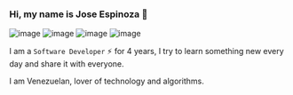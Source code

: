 ### Hi, my name is Jose Espinoza 👋

<p align="center">
 </p>
 
![image](https://img.shields.io/badge/GitHub-100000?style=for-the-badge&logo=github&logoColor=white&url=https://github.com/espinozajgx/)
![image](https://img.shields.io/badge/platzi-green?style=for-the-badge&logo=platzi&logoColor=white&url=https://platzi.com/p/ESPINOZAJGX/)
![image](https://img.shields.io/badge/LinkedIn-0077B5?style=for-the-badge&logo=linkedin&logoColor=white&url=https://www.linkedin.com/in/jose-espinoza-397a59138/)
![image](https://img.shields.io/badge/Twitter-1DA1F2?style=for-the-badge&logo=twitter&logoColor=white&url=https%3A%2F%2Ftwitter.com%2Fespinozajgch)

I am a `Software Developer` ⚡ for 4 years, I try to learn something new every day and share it with everyone.
 
I am Venezuelan, lover of technology and algorithms.
<!--
**espinozajgx/espinozajgx** is a ✨ _special_ ✨ repository because its `README.md` (this file) appears on your GitHub profile.

Here are some ideas to get you started:

- 🔭 I’m currently working on ...
- 🌱 I’m currently learning ...
- 👯 I’m looking to collaborate on ...
- 🤔 I’m looking for help with ...
- 💬 Ask me about ...
- 📫 How to reach me: ...
- 😄 Pronouns: ...
- ⚡ Fun fact: ...
-->
